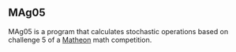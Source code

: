 ## MAg05

MAg05 is a program that calculates stochastic operations based on challenge 5 of a [Matheon](https://www.matheon.de) math competition.
